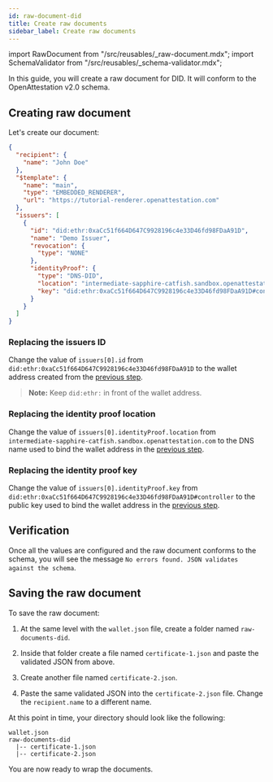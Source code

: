 ```yaml
---
id: raw-document-did
title: Create raw documents
sidebar_label: Create raw documents
---
```


import RawDocument from "/src/reusables/_raw-document.mdx";
import SchemaValidator from "/src/reusables/_schema-validator.mdx";

<RawDocument />

In this guide, you will create a raw document for DID. It will conform to the OpenAttestation v2.0 schema.

<SchemaValidator />

## Creating raw document

Let's create our document:

```json
{
  "recipient": {
    "name": "John Doe"
  },
  "$template": {
    "name": "main",
    "type": "EMBEDDED_RENDERER",
    "url": "https://tutorial-renderer.openattestation.com"
  },
  "issuers": [
    {
      "id": "did:ethr:0xaCc51f664D647C9928196c4e33D46fd98FDaA91D",
      "name": "Demo Issuer",
      "revocation": {
        "type": "NONE"
      },
      "identityProof": {
        "type": "DNS-DID",
        "location": "intermediate-sapphire-catfish.sandbox.openattestation.com",
        "key": "did:ethr:0xaCc51f664D647C9928196c4e33D46fd98FDaA91D#controller"
      }
    }
  ]
}
```

### Replacing the issuers ID

Change the value of `issuers[0].id` from `did:ethr:0xaCc51f664D647C9928196c4e33D46fd98FDaA91D` to the wallet address created from the [previous step](/docs/did-section/create). 

> **Note:** Keep `did:ethr:` in front of the wallet address.

### Replacing the identity proof location

Change the value of `issuers[0].identityProof.location` from `intermediate-sapphire-catfish.sandbox.openattestation.com` to the DNS name used to bind the wallet address in the [previous step](/docs/did-section/dns).

### Replacing the identity proof key

Change the value of `issuers[0].identityProof.key` from `did:ethr:0xaCc51f664D647C9928196c4e33D46fd98FDaA91D#controller` to the public key used to bind the wallet address in the [previous step](/docs/did-section/dns).

## Verification
Once all the values are configured and the raw document conforms to the schema, you will see the message `No errors found. JSON validates against the schema`.

## Saving the raw document

To save the raw document: 

1. At the same level with the `wallet.json` file, create a folder named `raw-documents-did`. 

2. Inside that folder create a file named `certificate-1.json` and paste the validated JSON from above.

3. Create another file named `certificate-2.json`. 

4. Paste the same validated JSON into the `certificate-2.json` file. Change the `recipient.name` to a different name.

  At this point in time, your directory should look like the following:

  ```text
  wallet.json
  raw-documents-did
    |-- certificate-1.json
    |-- certificate-2.json
  ```

  You are now ready to wrap the documents.


